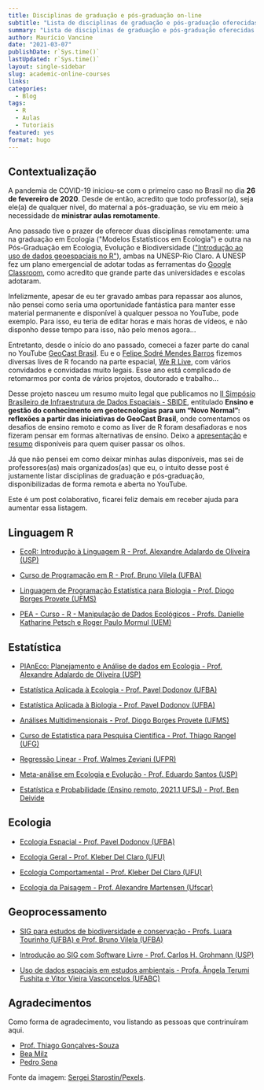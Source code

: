 ```yaml
---
title: Disciplinas de graduação e pós-graduação on-line 
subtitle: "Lista de disciplinas de graduação e pós-graduação oferecidas on-line"
summary: "Lista de disciplinas de graduação e pós-graduação oferecidas on-line"
author: Maurício Vancine
date: "2021-03-07"
publishDate: r`Sys.time()`
lastUpdated: r`Sys.time()`
layout: single-sidebar
slug: academic-online-courses
links:
categories:
  - Blog
tags:
  - R
  - Aulas
  - Tutoriais
featured: yes
format: hugo
---
```




## Contextualização

A pandemia de COVID-19 iniciou-se com o primeiro caso no Brasil no dia **26 de fevereiro de 2020**. Desde de então, acredito que todo professor(a), seja ele(a) de qualquer nível, do maternal a pós-graduação, se viu em meio à necessidade de **ministrar aulas remotamente**.

Ano passado tive o prazer de oferecer duas disciplinas remotamente: uma na graduação em Ecologia ("Modelos Estatísticos em Ecologia") e outra na Pós-Graduação em Ecologia, Evolução e Biodiversidade (["Introdução ao uso de dados geoespaciais no R"](https://mauriciovancine.github.io/pt/courses/course-geospatial-analisys-r/)), ambas na UNESP-Rio Claro. A UNESP fez um plano emergencial de adotar todas as ferramentas do [Google Classroom](https://classroom.google.com), como acredito que grande parte das universidades e escolas adotaram.

Infelizmente, apesar de eu ter gravado ambas para repassar aos alunos, não pensei como seria uma oportunidade fantástica para manter esse material permanente e disponível à qualquer pessoa no YouTube, pode exemplo. Para isso, eu teria de editar horas e mais horas de vídeos, e não disponho desse tempo para isso, não pelo menos agora...

Entretanto, desde o início do ano passado, comecei a fazer parte do canal no YouTube [GeoCast Brasil](https://www.youtube.com/channel/UCLAeX4dyujMoy4xqHvxSDpQ). Eu e o [Felipe Sodré Mendes Barros](https://felipesbarros.github.io/) fizemos diversas lives de R focando na parte espacial, [We R Live](https://mauriciovancine.github.io/pt/video/werlive/), com vários convidados e convidadas muito legais. Esse ano está complicado de retomarmos por conta de vários projetos, doutorado e trabalho... 

Desse projeto nasceu um resumo muito legal que publicamos no [II Simpósio Brasileiro de Infraestrutura de Dados Espaciais - SBIDE](https://inde.gov.br/simposio-12-anos/sbide-home.html), entitulado **Ensino e gestão do conhecimento em geotecnologias para um “Novo Normal”: reflexões a partir das iniciativas do GeoCast Brasil**, onde comentamos os desafios de ensino remoto e como as liver de R foram desafiadoras e nos fizeram pensar em formas alternativas de ensino. Deixo a [apresentação](https://mauriciovancine.github.io/slides/talk-sbide.pdf) e [resumo](https://mauriciovancine.github.io/pdf/2021-anais-sbide.pdf) disponíveis para quem quiser passar os olhos.

Já que não pensei em como deixar minhas aulas disponíveis, mas sei de professores(as) mais organizados(as) que eu, o intuito desse post é justamente listar disciplinas de graduação e pós-graduação, disponibilizadas de forma remota e aberta no YouTube. 

Este é um post colaborativo, ficarei feliz demais em receber ajuda para aumentar essa listagem.

## Linguagem R

- [EcoR: Introdução à Linguagem R - Prof. Alexandre Adalardo de Oliveira (USP)](https://youtube.com/playlist?list=PLg7_KQP14uSF8SRTbha-ezqu4lH-ATxb3)

- [Curso de Programação em R - Prof. Bruno Vilela (UFBA)](https://youtube.com/playlist?list=PL3U7PUKvYnzAZAEoFcjGLVkIML2ZGGl6t)

- [Linguagem de Programação Estatística para Biologia - Prof. Diogo Borges Provete (UFMS)](https://youtube.com/playlist?list=PLy2rjqiD2VP6p7RNCZ7lGU4j3CqjJDuWX)

- [PEA - Curso - R - Manipulação de Dados Ecológicos - Profs. Danielle Katharine Petsch e Roger Paulo Mormul (UEM)](https://www.youtube.com/playlist?list=PLukH_mmOY4zpd1B83Cuo7vhK17lhTDrw1)

## Estatística

- [PlAnEco: Planejamento e Análise de dados em Ecologia - Prof. Alexandre Adalardo de Oliveira (USP)](https://youtube.com/playlist?list=PLg7_KQP14uSGMKE9bmnVINkB4TXMdv0XO)

- [Estatística Aplicada à Ecologia - Prof. Pavel Dodonov (UFBA)](https://www.youtube.com/playlist?list=PL3U7PUKvYnzCiT8rb3Tv25R-dZo6YYzut)

- [Estatística Aplicada à Biologia - Prof. Pavel Dodonov (UFBA)](https://www.youtube.com/playlist?list=PL3U7PUKvYnzAtEU1znfx2MQTjirVVCs0Z)

- [Análises Multidimensionais - Prof. Diogo Borges Provete (UFMS)](https://www.youtube.com/playlist?list=PLy2rjqiD2VP5G6pqMo_QlWo7I3yu-uFTk)

- [Curso de Estatistica para Pesquisa Científica - Prof. Thiago Rangel (UFG)](http://estat.bio.br/)

- [Regressão Linear - Prof. Walmes Zeviani (UFPR)](https://www.youtube.com/channel/UCwVcL3wtVJNmgFZdNickiqw)

- [Meta-análise em Ecologia e Evolução -  Prof. Eduardo Santos (USP)](https://www.youtube.com/playlist?list=PL0kdakqHgSlb5wRkeqM3Vr6R9Db2LFXIt)

- [Estatística e Probabilidade (Ensino remoto, 2021.1 UFSJ) - Prof. Ben Deivide](https://www.youtube.com/playlist?list=PL-20Z1XFWKR1JGnotqkqH98I2xMrVqpv-)

## Ecologia

- [Ecologia Espacial - Prof. Pavel Dodonov (UFBA)](https://youtube.com/playlist?list=PL3U7PUKvYnzDPjJYBEzwVBqiQHcKYAiOd)

- [Ecologia Geral - Prof. Kleber Del Claro (UFU)](https://www.youtube.com/playlist?list=PL2T3g_8Bm49S-ATCZQ118JnjXjoIG_r1Z)

- [Ecologia Comportamental - Prof. Kleber Del Claro (UFU)](https://www.youtube.com/playlist?list=PL2T3g_8Bm49TbMxbXnC2u0qmO5CHPahH)

- [Ecologia da Paisagem - Prof. Alexandre Martensen (Ufscar)](https://www.needs.ufscar.br/ecologia-de-paisagens)

## Geoprocessamento 

- [SIG para estudos de biodiversidade e conservação - Profs. Luara Tourinho (UFBA) e Prof. Bruno Vilela (UFBA)](https://youtube.com/playlist?list=PLo25BjoudnByh9PGT8JqqFtwf2M5w8CxU)

- [Introdução ao SIG com Software Livre - Prof. Carlos H. Grohmann (USP)](https://www.youtube.com/playlist?list=PL9GztlLGb7RpQbw2_W9MxVdBfDtPKSy-G)

- [Uso de dados espaciais em estudos ambientais - Profa. Ângela Terumi Fushita e Vitor Vieira Vasconcelos (UFABC)](https://youtube.com/playlist?list=PLBvhnPO-uwWKPLXm1-ZUBk2Pr-0yIOWSz)

## Agradecimentos

Como forma de agradecimento, vou listando as pessoas que contrinuíram aqui.

- [Prof. Thiago Gonçalves-Souza](https://thiagocalvesouza.wixsite.com/ecoffun)
- [Bea Milz](https://beatrizmilz.com/)
- [Pedro Sena](https://twitter.com/pedroasena)

Fonte da imagem: [Sergei Starostin/Pexels](https://www.pexels.com/pt-br/foto/computador-salgadinhos-memoria-lembranca-6636474).
